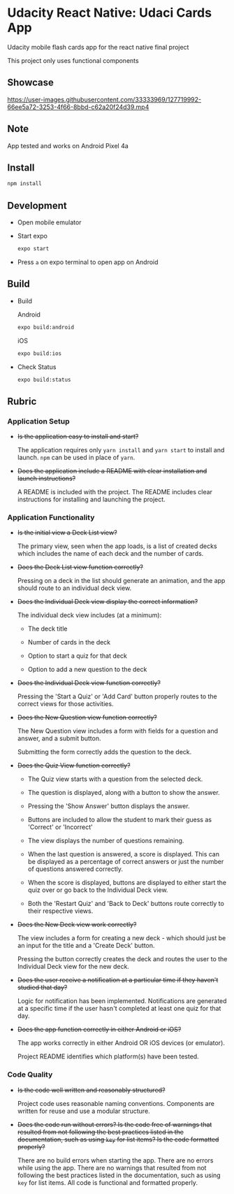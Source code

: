 # Udacity React Native: Udaci Cards App

Udacity mobile flash cards app for the react native final project

This project only uses functional components

## Showcase

https://user-images.githubusercontent.com/33333969/127719992-66ee5a72-3253-4f66-8bbd-c62a20f24d39.mp4

## Note

App tested and works on Android Pixel 4a

## Install

```bash
npm install
```

## Development

- Open mobile emulator

- Start expo

  ```bash
  expo start
  ```

- Press `a` on expo terminal to open app on Android

## Build

- Build

  Android

  ```bash
  expo build:android
  ```

  iOS

  ```bash
  expo build:ios
  ```

- Check Status

  ```bash
  expo build:status
  ```

## Rubric

### Application Setup

- ~~Is the application easy to install and start?~~

  The application requires only `yarn install` and `yarn start` to install and launch. `npm` can be used in place of `yarn`.

- ~~Does the application include a README with clear installation and launch instructions?~~

  A README is included with the project. The README includes clear instructions for installing and launching the project.

### Application Functionality

- ~~Is the initial view a Deck List view?~~

  The primary view, seen when the app loads, is a list of created decks which includes the name of each deck and the number of cards.

- ~~Does the Deck List view function correctly?~~

  Pressing on a deck in the list should generate an animation, and the app should route to an individual deck view.

- ~~Does the Individual Deck view display the correct information?~~

  The individual deck view includes (at a minimum):

  - The deck title

  - Number of cards in the deck

  - Option to start a quiz for that deck

  - Option to add a new question to the deck

- ~~Does the Individual Deck view function correctly?~~

  Pressing the 'Start a Quiz' or 'Add Card' button properly routes to the correct views for those activities.

- ~~Does the New Question view function correctly?~~

  The New Question view includes a form with fields for a question and answer, and a submit button.

  Submitting the form correctly adds the question to the deck.

- ~~Does the Quiz View function correctly?~~

  - The Quiz view starts with a question from the selected deck.

  - The question is displayed, along with a button to show the answer.

  - Pressing the 'Show Answer' button displays the answer.

  - Buttons are included to allow the student to mark their guess as 'Correct' or 'Incorrect'

  - The view displays the number of questions remaining.

  - When the last question is answered, a score is displayed. This can be displayed as a percentage of correct answers or just the number of questions answered correctly.

  - When the score is displayed, buttons are displayed to either start the quiz over or go back to the Individual Deck view.

  - Both the 'Restart Quiz' and 'Back to Deck' buttons route correctly to their respective views.

- ~~Does the New Deck view work correctly?~~

  The view includes a form for creating a new deck - which should just be an input for the title and a 'Create Deck' button.

  Pressing the button correctly creates the deck and routes the user to the Individual Deck view for the new deck.

- ~~Does the user receive a notification at a particular time if they haven't studied that day?~~

  Logic for notification has been implemented. Notifications are generated at a specific time if the user hasn't completed at least one quiz for that day.

- ~~Does the app function correctly in either Android or iOS?~~

  The app works correctly in either Android OR iOS devices (or emulator).

  Project README identifies which platform(s) have been tested.

### Code Quality

- ~~Is the code well written and reasonably structured?~~

  Project code uses reasonable naming conventions. Components are written for reuse and use a modular structure.

- ~~Does the code run without errors? Is the code free of warnings that resulted from not following the best practices listed in the documentation, such as using `key` for list items? Is the code formatted properly?~~

  There are no build errors when starting the app. There are no errors while using the app. There are no warnings that resulted from not following the best practices listed in the documentation, such as using `key` for list items. All code is functional and formatted properly.

